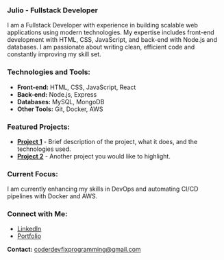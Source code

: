 ### Julio - Fullstack Developer

I am a Fullstack Developer with experience in building scalable web applications using modern technologies. My expertise includes front-end development with HTML, CSS, JavaScript, and back-end with Node.js and databases. I am passionate about writing clean, efficient code and constantly improving my skill set.

### Technologies and Tools:
- **Front-end:** HTML, CSS, JavaScript, React
- **Back-end:** Node.js, Express
- **Databases:** MySQL, MongoDB
- **Other Tools:** Git, Docker, AWS

### Featured Projects:
- **[Project 1](#)** - Brief description of the project, what it does, and the technologies used.
- **[Project 2](#)** - Another project you would like to highlight.

### Current Focus:
I am currently enhancing my skills in DevOps and automating CI/CD pipelines with Docker and AWS.

### Connect with Me:
- [LinkedIn](https://linkedin.com/in/your-linkedin)
- [Portfolio](https://yourportfolio.com)

**Contact:** coderdevfixprogramming@gmail.com
